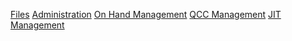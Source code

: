 

[Files](/?id=files)
[Administration](/?id=administration)
[On Hand Management](/?id=on-hand-management)
[QCC Management](/?id=qcc-management)
[JIT Management](/?id=jit-management)
<!-- - # Clients
- # Vendors
- # Product Catalog
- # Administration
  * Employees
 - Offices
 - Country List
 - Vendor Tier1
 - Vendor Tier2
 - Shippers List
 - Global Options
 - Signatures
 - Program List
 - Locations
 - Location types
 *  On Hand Management
 - On Hand Order Confirmations
 - On Hand Items
 - On Hand Transaction History
 - On Hand Reporting
 - On Hand Allocation
 * QCC Management
 - Product Fulfillment
 - Record Overview
 - Serial Numbers
 - Non-Conform Items
 - QCC Reporting
- JIT Management
 - JIT OC Overview
 - JIT Item Fulfillment
 - JIT Consolidation
 - JIT Dispatched
 - JIT Reporting
- Client Login
 - File Search
 - File Overview
 - Resources
 - Request Quote
 - # Logout -->

